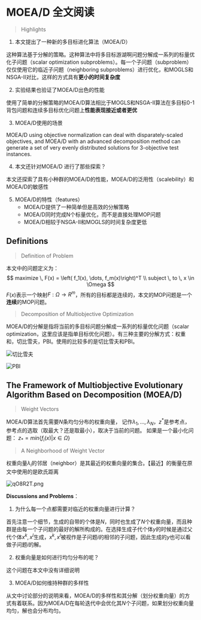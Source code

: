 # MOEA/D 全文阅读

> Highlights

1. 本文提出了一种新的多目标进化算法（MOEA/D）

这种算法基于分解的策略。这种算法中将多目标游湖啊问题分解成一系列的标量优化子问题（scalar optimization subproblems）。每一个子问题（subproblem）仅仅使用它的临近子问题（neighboring subproblems）进行优化，和MOGLS和NSGA-II对比，这样的方式具有**更小的时间复杂度**

2. 实验结果也验证了MOEA/D出色的性能

使用了简单的分解策略的MOEA/D算法相比于MOGLS和NSGA-II算法在多目标0-1背包问题和连续多目标优化问题上**性能表现接近或者更优**

3. MOEA/D使用的场景

MOEA/D using objective normalization can deal with disparately-scaled objectives, and MOEA/D with an advanced decomposition method can generate a set of very evenly distributed solutions for 3-objective test instances. 

4. 本文还针对MOEA/D 进行了那些探索？

本文还探索了具有小种群的MOEA/D的性能，MOEA/D的泛用性（scalebility）和MOEA/D的敏感性

5. MOEA/D的特性（features）
    - MOEA/D提供了一种简单但是高效的分解策略
    - MOEA/D同时完成N个标量优化，而不是直接处理MOP问题
    - MOEA/D相较于NSGA-II和MOGLS的时间复杂度更低
## Definitions

> Definition of Problem

本文中的问题定义为：
$$
maximize \, F(x) = \left( f_1(x), \dots, f_m(x)\right)^T \\
subject \, to \, x \in \Omega
$$
$F(x)$表示一个映射$F:\Omega \rightarrow R^m$，所有的目标都是连续的，本文的MOP问题是一个**连续**的MOP问题。

> Decomposition of Multiobjective Optimization

MOEA/D的分解是指将当前的多目标问题分解成一系列的标量优化问题（scalar optimization，这里应该是指单目标优化问题）。有三种主要的分解方式：权重和，切比雪夫，PBI。使用的比较多的是切比雪夫和PBI。

![切比雪夫](https://s1.ax1x.com/2022/04/05/qO1paq.jpg)

![PBI](https://s1.ax1x.com/2022/04/05/qOlqG8.jpg)

## The Framework of Multiobjective Evolutionary Algorithm Based on Decomposition (MOEA/D)

> Weight Vectors

MOEA/D算法首先需要$N$条均匀分布的权重向量， 记作$\lambda_1, \dots,\lambda_N$，$z^*$是参考点，参考点的选取（取最大？还是取最小），取决于当前的问题。
如果是一个最小化问题：
$z_* = min \left\{f_i(x) | x \in \Omega \right\}$

> A Neighborhood of Weight Vector

权重向量$\lambda_i$的邻居（neighbor）是其最近的权重向量的集合。【最近】的衡量在原文中使用的是欧氏距离

![qO8R2T.png](https://s1.ax1x.com/2022/04/05/qO8R2T.png)

**Discussions and Problems**：
1. 为什么每一个点都需要对临近的权重向量进行计算？

首先注意一个细节，生成的自带的个体是$N$，同时也生成了$N$个权重向量，而且种群是由每一个子问题的最好的解所构成的。在选择生成子代个体$y$的时候是通过父代个体$x^k, x^l$生成，$x^k, x^l$被视作是子问题$i$的相邻的子问题，因此生成的$y$也可以看做子问题$i$的解。

2. 权重向量是如何进行均匀分布的呢？

这个问题在本文中没有详细说明

3. MOEA/D如何维持种群的多样性

从文中讨论部分的说明来看，MOEA/D的多样性和其分解（划分权重向量）的方式有着联系。因为MOEA/D在每轮迭代中会优化其$N$个子问题，如果划分权重向量均匀，解也会分布均匀。


